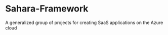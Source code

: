 # Sahara-Framework
A generalized group of projects for creating SaaS applications on the Azure cloud
